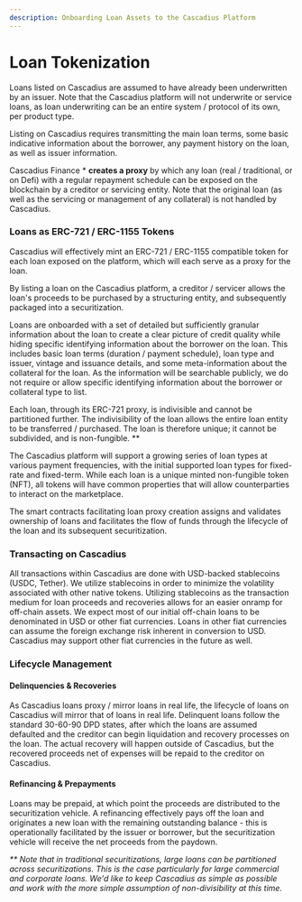```yaml
---
description: Onboarding Loan Assets to the Cascadius Platform
---
```


# Loan Tokenization

Loans listed on Cascadius are assumed to have already been underwritten by an issuer.  Note that the Cascadius platform will not underwrite or service loans, as loan underwriting can be an entire system / protocol of its own, per product type.

Listing on Cascadius requires transmitting the main loan terms, some basic indicative information about the borrower, any payment history on the loan, as well as issuer information.

Cascadius Finance \* **creates a proxy** by which any loan (real / traditional, or on Defi) with a regular repayment schedule can be exposed on the blockchain by a creditor or servicing entity.   Note that the original loan (as well as the servicing or management of any collateral) is not handled by Cascadius. &#x20;

### Loans as ERC-721 / ERC-1155 Tokens

Cascadius will effectively mint an ERC-721 / ERC-1155 compatible token for each loan exposed on the platform, which will each serve as a proxy for the loan.

By listing a loan on the Cascadius platform, a creditor / servicer allows the loan's proceeds to be purchased by a structuring entity, and subsequently packaged into a securitization.

Loans are onboarded with a set of detailed but sufficiently granular information about the loan to create a clear picture of credit quality while hiding specific identifying information about the borrower on the loan.  This includes basic loan terms (duration / payment schedule), loan type and issuer, vintage and issuance details, and some meta-information about the collateral for the loan.  As the information will be searchable publicly, we do not require or allow specific identifying information about the borrower or collateral type to list.

Each loan, through its ERC-721 proxy, is indivisible and cannot be partitioned further.  The indivisibility of the loan allows the entire loan entity to be transferred / purchased.  The loan is therefore unique; it cannot be subdivided, and is non-fungible.  \*\*

The Cascadius platform will support a growing series of loan types at various payment frequencies, with the initial supported loan types for fixed-rate and fixed-term.  While each loan is a unique minted non-fungible token (NFT), all tokens will have common properties that will allow counterparties to interact on the marketplace.

The smart contracts facilitating loan proxy creation assigns and validates ownership of loans and facilitates the flow of funds through the lifecycle of the loan and its subsequent securitization. &#x20;

### Transacting on Cascadius

All transactions within Cascadius are done with USD-backed stablecoins (USDC, Tether).  We utilize stablecoins in order to minimize the volatility associated with other native tokens.  Utilizing stablecoins as the transaction medium for loan proceeds and recoveries allows for an easier onramp for off-chain assets.  We expect most of our initial off-chain loans to be denominated in USD or other fiat currencies.  Loans in other fiat currencies can assume the foreign exchange risk inherent in conversion to USD.   Cascadius may support other fiat currencies in the future as well.

### Lifecycle Management

#### Delinquencies & Recoveries

As Cascadius loans proxy / mirror loans in real life, the lifecycle of loans on Cascadius will mirror that of loans in real life.  Delinquent loans follow the standard 30-60-90 DPD states, after which the loans are assumed defaulted and the creditor can begin liquidation and recovery processes on the loan.  The actual recovery will happen outside of Cascadius, but the recovered proceeds net of expenses will be repaid to the creditor on Cascadius.

#### Refinancing & Prepayments

Loans may be prepaid, at which point the proceeds are distributed to the securitization vehicle.  A refinancing effectively pays off the loan and originates a new loan with the remaining outstanding balance - this is operationally facilitated by the issuer or borrower, but the securitization vehicle will receive the net proceeds from the paydown.



_\*\* Note that in traditional securitizations, large loans can be partitioned across securitizations.   This is the case particularly for large commercial and corporate loans.  We'd like to keep Cascadius as simple as possible and work with the more simple assumption of non-divisibility at this time._
